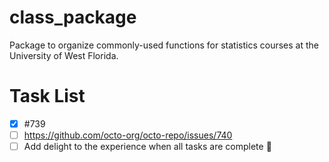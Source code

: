 # class_package

Package to organize commonly-used functions for statistics courses at the University of West Florida. 

# Task List 
- [x] #739
- [ ] https://github.com/octo-org/octo-repo/issues/740
- [ ] Add delight to the experience when all tasks are complete :tada:
